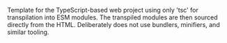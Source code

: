 Template for the TypeScript-based web project using only 'tsc' for transpilation into ESM modules. The transpiled
modules are then sourced directly from the HTML. Deliberately does not use bundlers, minifiers, and similar tooling.
